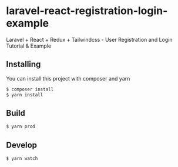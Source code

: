 # laravel-react-registration-login-example

Laravel + React + Redux + Tailwindcss - User Registration and Login Tutorial & Example

## Installing

You can install this project with composer and yarn

``` bash
$ composer install
$ yarn install
```

## Build

``` bash
$ yarn prod
```

## Develop
``` bash
$ yarn watch
```

